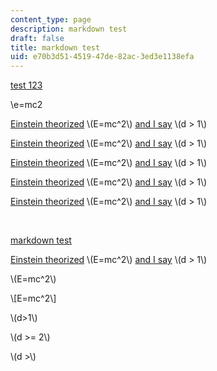 ```yaml
---
content_type: page
description: markdown test
draft: false
title: markdown test
uid: e70b3d51-4519-47de-82ac-3ed3e1138efa
---
```

[test 123](https://en.wikipedia.org/wiki/Unicorn_%28disambiguation%29)

\\e=mc2

[Einstein theorized](https://en.wikipedia.org/wiki/Unicorn_%28disambiguation%29) \\(E=mc^2\\) [and I say](https://en.wikipedia.org/wiki/Unicorn_%28disambiguation%29) \\(d > 1\\)

[Einstein theorized](https://developer.android.com/reference/android/content/res/Resources#getColor%28int%29) \\(E=mc^2\\) [and I say](https://developer.android.com/reference/android/content/res/Resources#getColor%28int%29) \\(d > 1\\)

[Einstein theorized](https://example.com/test%281%29) \\(E=mc^2\\) [and I say](https://example.com/test%281%29) \\(d > 1\\)

[Einstein theorized](https://example.com/test%281%29.html) \\(E=mc^2\\) [and I say](https://example.com/test%281%29.html) \\(d > 1\\)

[Einstein theorized](https://commons.wikimedia.org/wiki/File:Saint_Joseph_charpentier_%28La_Tour%29.jpg) \\(E=mc^2\\) [and I say](https://commons.wikimedia.org/wiki/File:Saint_Joseph_charpentier_%28La_Tour%29.jpg) \\(d > 1\\)

 

[markdown test](https://commons.wikimedia.org/wiki/File:Saint_Joseph_charpentier_%28La_Tour%29.jpg)

[Einstein theorized](https://commons.wikimedia.org/wiki/File:Saint_Joseph_charpentier_%28La_Tour%29.jpg) \\(E=mc^2\\) [and I say](https://commons.wikimedia.org/wiki/File:Saint_Joseph_charpentier_%28La_Tour%29.jpg) \\(d > 1\\)

\\(E=mc^2\\)

\\[E=mc^2\\]

\\(d>1\\)

\\(d >= 2\\)

\\(d >\\)
